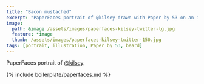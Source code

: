 ```yaml
---
title: "Bacon mustached"
excerpt: "PaperFaces portrait of @kilsey drawn with Paper by 53 on an iPad."
image: 
  path: &image /assets/images/paperfaces-kilsey-twitter-lg.jpg 
  feature: *image
  thumb: /assets/images/paperfaces-kilsey-twitter-150.jpg
tags: [portrait, illustration, Paper by 53, beard]
---
```


PaperFaces portrait of [@kilsey](http://twitter.com/kilsey).

{% include boilerplate/paperfaces.md %}